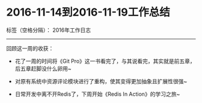 # 2016-11-14到2016-11-19工作总结

标签（空格分隔）： 2016年工作日志

---

回顾这一周的收获：

 - 花了一周的时间将《Git Pro》这一书看完了，与其说看完，其实就是前五章，后五章赶脚没什么卵用~

 - 对原有系统中资源评论模块进行了重构，使其变得更加抽象且扩展性很强~

 - 日常开发中离不开Redis了，下周开始《Redis In Action》的学习之旅~